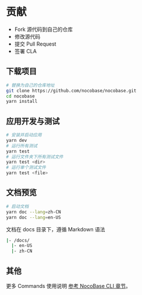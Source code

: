 # 贡献

- Fork 源代码到自己的仓库
- 修改源代码
- 提交 Pull Request
- 签署 CLA

## 下载项目

```bash
# 替换为自己的仓库地址
git clone https://github.com/nocobase/nocobase.git
cd nocobase
yarn install
```

## 应用开发与测试

```bash
# 安装并启动应用
yarn dev
# 运行所有测试
yarn test
# 运行文件夹下所有测试文件
yarn test <dir>
# 运行单个测试文件
yarn test <file>
```

## 文档预览

```bash
# 启动文档
yarn doc --lang=zh-CN
yarn doc --lang=en-US
```

文档在 docs 目录下，遵循 Markdown 语法

```bash
|- /docs/
  |- en-US
  |- zh-CN
```

## 其他

更多 Commands 使用说明 [参考 NocoBase CLI 章节](https://docs-cn.nocobase.com/api/cli)。
